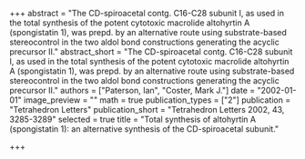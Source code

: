 +++
abstract = "The CD-spiroacetal contg. C16-C28 subunit I, as used in the total synthesis of the potent cytotoxic macrolide altohyrtin A (spongistatin 1), was prepd. by an alternative route using substrate-based stereocontrol in the two aldol bond constructions generating the acyclic precursor II."
abstract_short = "The CD-spiroacetal contg. C16-C28 subunit I, as used in the total synthesis of the potent cytotoxic macrolide altohyrtin A (spongistatin 1), was prepd. by an alternative route using substrate-based stereocontrol in the two aldol bond constructions generating the acyclic precursor II."
authors = ["Paterson, Ian", "Coster, Mark J."]
date = "2002-01-01"
image_preview = ""
math = true
publication_types = ["2"]
publication = "Tetrahedron Letters"
publication_short = "Tetrahedron Letters 2002, 43, 3285-3289"
selected = true
title = "Total synthesis of altohyrtin A (spongistatin 1): an alternative synthesis of the CD-spiroacetal subunit."


+++